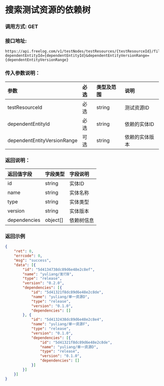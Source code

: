 # 搜索测试资源的依赖树

### 调用方式: GET

### 接口地址:

```
https://api.freelog.com/v1/testNodes/testResources/{testResourceId}/filterDependencyTree?dependentEntityId={dependentEntityId}&dependentEntityVersionRange={dependentEntityVersionRange}
```

### 传入参数说明：
| 参数 | 必选 | 类型及范围 | 说明 |
| :--- | :--- | :--- | :--- |
| testResourceId | 必选 | string | 测试资源ID |
| dependentEntityId | 必选 | string | 依赖的实体ID |
| dependentEntityVersionRange | 可选 | string | 依赖的实体版本 |

### 返回说明：

| 返回值字段 | 字段类型 | 字段说明 |
| :--- | :--- | :--- |
| id | string | 实体ID |
| name | string | 实体名称 |
| type | string | 实体类型 |
| version | string | 实体版本 |
| dependencies | object[] | 依赖树信息 |


### 返回示例

```json
{
	"ret": 0,
	"errcode": 0,
	"msg": "success",
	"data": [{
		"id": "5d4134738dc89d6e48e2c8ef",
		"name": "yuliang/发行B",
		"type": "release",
		"version": "0.2.0",
		"dependencies": [{
			"id": "5d41321f8dc89d6e48e2c8de",
			"name": "yuliang/单一资源D",
			"type": "release",
			"version": "0.1.0",
			"dependencies": []
		}, {
			"id": "5d4132438dc89d6e48e2c8e4",
			"name": "yuliang/单一资源F",
			"type": "release",
			"version": "0.1.0",
			"dependencies": [{
				"id": "5d41321f8dc89d6e48e2c8de",
				"name": "yuliang/单一资源D",
				"type": "release",
				"version": "0.1.0",
				"dependencies": []
			}]
		}]
	}]
}
```

